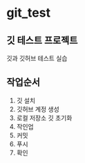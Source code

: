 # git_test
## 깃 테스트 프로젝트
깃과 깃허브 테스트 실습

## 작업순서
1. 깃 설치
2. 깃허브 계정 생성
3. 로컬 저장소 깃 초기화
4. 작인업
5. 커밋
6. 푸시
7. 확인

